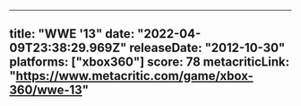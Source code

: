 
---
title: "WWE '13"
date: "2022-04-09T23:38:29.969Z"
releaseDate: "2012-10-30"
platforms: ["xbox360"]
score: 78
metacriticLink: "https://www.metacritic.com/game/xbox-360/wwe-13"
---
